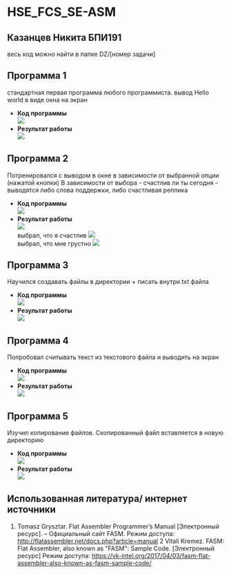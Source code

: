 # HSE_FCS_SE-ASM

## Казанцев Никита БПИ191
весь код можно найти в папке DZ/[номер задачи]

## Программа 1
стандартная первая программа любого программиста. вывод Hello world в виде окна на экран
- **Код программы**</br>
  ![](./DZ/1/code.PNG)</br>
- **Результат работы**</br>
  ![](./DZ/1/result.PNG)</br>
  
## Программа 2
Потренировался с выводом в окне в зависимости от выбранной опции (нажатой кнопки)
В зависимости от выбора - счастлив ли ты сегодня - выводятся либо слова поддержки, либо счастливая реплика
- **Код программы**</br>
  ![](./DZ/2/code.PNG)</br>
- **Результат работы**</br>
  ![](./DZ/2/result1.PNG)</br>
  выбрал, что я счастлив
  ![](./DZ/2/result2.PNG)</br>
  выбрал, что мне грустно
  ![](./DZ/2/result3.PNG)</br>
## Программа 3
Научился создавать файлы в директории + писать внутри txt файла
- **Код программы**</br>
  ![](./DZ/3/code.PNG)</br>
- **Результат работы**</br>
  ![](./DZ/3/result.PNG)</br>
  
## Программа 4
Попробовал считывать текст из текстового файла и выводить на экран
- **Код программы**</br>
  ![](./DZ/4/code.PNG)</br>
- **Результат работы**</br>
  ![](./DZ/4/result.PNG)</br>
  
## Программа 5
Изучил копирование файлов. Скопированный файл вставляется в новую директорию
- **Код программы**</br>
  ![](./DZ/5/code.PNG)</br>
- **Результат работы**</br>
  ![](./DZ/5/result.PNG)</br>

## Использованная литература/ интернет источники
1. Tomasz Grysztar. Flat Assembler Programmer’s Manual [Электронный
ресурс]. – Официальный сайт FASM. Режим доступа:
http://flatassembler.net/docs.php?article=manual
2 Vitali Kremez. FASM: Flat Assembler, also known as "FASM": Sample Code. [Электронный
ресурс] Режим доступа: https://vk-intel.org/2017/04/03/fasm-flat-assembler-also-known-as-fasm-sample-code/
